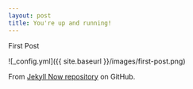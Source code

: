 ```yaml
---
layout: post
title: You're up and running!
---
```


First Post

![_config.yml]({{ site.baseurl }}/images/first-post.png)

From [Jekyll Now repository](https://github.com/barryclark/jekyll-now) on GitHub.